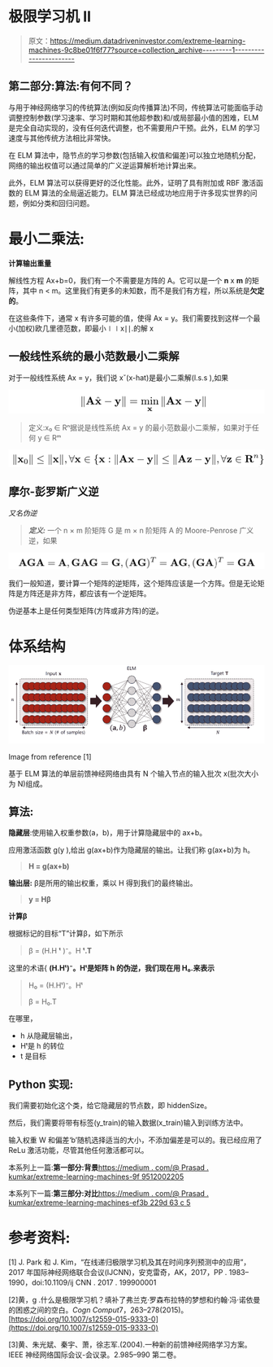 # 极限学习机 II

> 原文：<https://medium.datadriveninvestor.com/extreme-learning-machines-9c8be01f6f77?source=collection_archive---------1----------------------->

## 第二部分:算法:有何不同？

与用于神经网络学习的传统算法(例如反向传播算法)不同，传统算法可能面临手动调整控制参数(学习速率、学习时期和其他超参数)和/或局部最小值的困难，ELM 是完全自动实现的，没有任何迭代调整，也不需要用户干预。此外，ELM 的学习速度与其他传统方法相比非常快。

在 ELM 算法中，隐节点的学习参数(包括输入权值和偏差)可以独立地随机分配，网络的输出权值可以通过简单的广义逆运算解析地计算出来。

此外，ELM 算法可以获得更好的泛化性能。此外，证明了具有附加或 RBF 激活函数的 ELM 算法的全局逼近能力。ELM 算法已经成功地应用于许多现实世界的问题，例如分类和回归问题。

# 最小二乘法:

**计算输出重量**

解线性方程 Ax+b=0，我们有一个不需要是方阵的 A。它可以是一个 **n** x **m** 的矩阵，其中 n < m。这里我们有更多的未知数，而不是我们有方程，所以系统是**欠定的**。

在这些条件下，通常 x 有许多可能的值，使得 Ax = y。我们需要找到这样一个最小(加权)欧几里德范数，即最小∣∣x∣∣.的解 x

## 一般线性系统的最小范数最小二乘解

对于一般线性系统 Ax = y，我们说 xˇ(x-hat)是最小二乘解(l.s.s ),如果

![](img/2e81876c420f3d2a659fa913cb55b011.png)

> 定义:x₀ ∈ Rⁿ据说是线性系统 Ax = y 的最小范数最小二乘解，如果对于任何 y ∈ Rᵐ

![](img/18bdfb50c8488c7fb19bb04b92dce2ce.png)

## 摩尔-彭罗斯广义逆

*又名伪逆*

> ***定义:*** 一个 n × m 阶矩阵 G 是 m × n 阶矩阵 A 的 Moore-Penrose 广义逆，如果

![](img/5fb0a7dc80fcca97c09d3cb561927b7f.png)

我们一般知道，要计算一个矩阵的逆矩阵，这个矩阵应该是一个方阵。但是无论矩阵是方阵还是非方阵，都应该有一个逆矩阵。

伪逆基本上是任何类型矩阵(方阵或非方阵)的逆。

# 体系结构

![](img/83d1f8c5c8cf2652eee903f27e91d4d4.png)

Image from reference [1]

基于 ELM 算法的单层前馈神经网络由具有 N 个输入节点的输入批次 x(批次大小为 N)组成。

## 算法:

**隐藏层**:使用输入权重参数(a，b)，用于计算隐藏层中的 ax+b。

应用激活函数 g(y ),给出 g(ax+b)作为隐藏层的输出。让我们称 g(ax+b)为 h。

> **H = g(ax+b)**

**输出层:** β是所用的输出权重，乘以 H 得到我们的最终输出。

> **y = Hβ**

**计算β**

根据标记的目标“T”计算β，如下所示

> β = (H.H **ᵗ** )⁻。H **ᵗ.T**

这里的术语{ **(H.Hᵗ)⁻。Hᵗ是矩阵 h 的伪逆，我们现在用 H₀.来表示**

> H₀ = (H.Hᵗ)⁻。Hᵗ
> 
> β = H₀.T

在哪里，

*   h 从隐藏层输出，
*   Hᵗ是 h 的转位
*   t 是目标

## Python 实现:

我们需要初始化这个类，给它隐藏层的节点数，即 hiddenSize。

然后，我们需要将带有标签(y_train)的输入数据(x_train)输入到训练方法中。

输入权重 W 和偏差‘b’随机选择适当的大小，不添加偏差是可以的。我已经应用了 ReLu 激活功能，尽管其他任何激活都可以。

本系列上一篇:**第一部分:背景**[https://medium . com/@ Prasad . kumkar/extreme-learning-machines-9f 9512002205](https://medium.com/@prasad.kumkar/extreme-learning-machines-9f9512002205)

本系列下一篇:**第三部分:对比**[https://medium . com/@ Prasad . kumkar/extreme-learning-machines-ef3b 229d 63 c 5](https://medium.com/@prasad.kumkar/extreme-learning-machines-ef3b229d63c5)

# 参考资料:

[1] J. Park 和 J. Kim，“在线递归极限学习机及其在时间序列预测中的应用”，2017 年国际神经网络联合会议(IJCNN)，安克雷奇，AK，2017，PP . 1983–1990，doi:10.1109/ij CNN . 2017 . 199900001

[2]黄，g .什么是极限学习机？填补了弗兰克·罗森布拉特的梦想和约翰·冯·诺依曼的困惑之间的空白。*Cogn Comput*7，263–278(2015)。[https://doi.org/10.1007/s12559-015-9333-0](https://doi.org/10.1007/s12559-015-9333-0)

[3]黄、朱光斌、秦宇、萧，徐志军.(2004).一种新的前馈神经网络学习方案。IEEE 神经网络国际会议-会议录。2.985–990 第二卷。